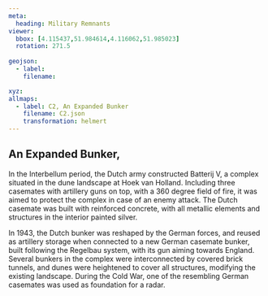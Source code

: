 ```yaml
---
meta:
  heading: Military Remnants
viewer:
  bbox: [4.115437,51.984614,4.116062,51.985023]
  rotation: 271.5
  
geojson:
  - label:
    filename: 

xyz:
allmaps:
  - label: C2, An Expanded Bunker
    filename: C2.json
    transformation: helmert
---
```


## An Expanded Bunker,

In the Interbellum period, the Dutch army constructed Batterij V, a complex situated in the dune landscape at Hoek van Holland. Including three casemates with artillery guns on top, with a 360 degree field of fire, it was aimed to protect the complex in case of an enemy attack. The Dutch casemate was built with reinforced concrete, with all metallic elements and structures in the interior painted silver.  

In 1943, the Dutch bunker was reshaped by the German forces, and reused as artillery storage when connected to a new German casemate bunker, built following the Regelbau system, with its gun aiming towards England. Several bunkers in the complex were interconnected by covered brick tunnels, and dunes were heightened to cover all structures, modifying the existing landscape. During the Cold War, one of the resembling German casemates was used as foundation for a radar.